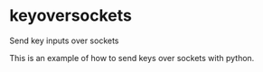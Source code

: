 # keyoversockets
Send key inputs over sockets


This is an example of how to send keys over sockets with python.
